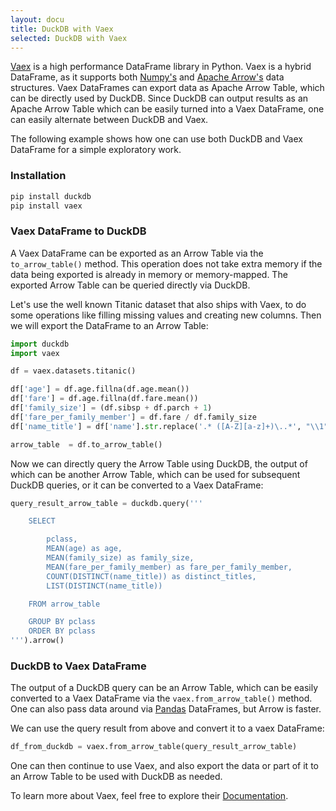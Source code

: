 ```yaml
---
layout: docu
title: DuckDB with Vaex
selected: DuckDB with Vaex
---
```


[Vaex](https://github.com/vaexio/vaex/) is a high performance DataFrame library in Python. Vaex is a hybrid DataFrame, as it supports both [Numpy's](https://numpy.org/doc/stable/) and [Apache Arrow's](https://arrow.apache.org/docs/python/index.html) data structures.
Vaex DataFrames can export data as Apache Arrow Table, which can be directly used by DuckDB. Since DuckDB can output results as an Apache Arrow Table which can be easily turned into a Vaex DataFrame, one can easily alternate between DuckDB and Vaex.

The following example shows how one can use both DuckDB and Vaex DataFrame for a simple exploratory work.

### Installation

```python
pip install duckdb
pip install vaex
```

### Vaex DataFrame to DuckDB

A Vaex DataFrame can be exported as an Arrow Table via the `to_arrow_table()` method. This operation does not take extra memory if the data being exported is already in memory or memory-mapped. The exported Arrow Table can be queried directly via DuckDB.

Let's use the well known Titanic dataset that also ships with Vaex, to do some operations like filling missing values and creating new columns. Then we will export the DataFrame to an Arrow Table:

```python
import duckdb
import vaex

df = vaex.datasets.titanic()

df['age'] = df.age.fillna(df.age.mean())
df['fare'] = df.age.fillna(df.fare.mean())
df['family_size'] = (df.sibsp + df.parch + 1)
df['fare_per_family_member'] = df.fare / df.family_size
df['name_title'] = df['name'].str.replace('.* ([A-Z][a-z]+)\..*', "\\1", regex=True)

arrow_table  = df.to_arrow_table()
```

Now we can directly query the Arrow Table using DuckDB, the output of which can be another Arrow Table, which can be used for subsequent DuckDB queries, or it can be converted to a Vaex DataFrame:

```python
query_result_arrow_table = duckdb.query('''

    SELECT

        pclass,
        MEAN(age) as age,
        MEAN(family_size) as family_size,
        MEAN(fare_per_family_member) as fare_per_family_member,
        COUNT(DISTINCT(name_title)) as distinct_titles,
        LIST(DISTINCT(name_title))

    FROM arrow_table

    GROUP BY pclass
    ORDER BY pclass
''').arrow()
```

### DuckDB to Vaex DataFrame

The output of a DuckDB query can be an Arrow Table, which can be easily converted to a Vaex DataFrame via the `vaex.from_arrow_table()` method. One can also pass data around via [Pandas](https://pandas.pydata.org/docs/) DataFrames, but Arrow is faster.

We can use the query result from above and convert it to a vaex DataFrame:

```python
df_from_duckdb = vaex.from_arrow_table(query_result_arrow_table)
```

One can then continue to use Vaex, and also export the data or part of it to an Arrow Table to be used with DuckDB as needed.

To learn more about Vaex, feel free to explore their [Documentation](https://vaex.readthedocs.io/en/latest/index.html).
